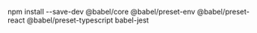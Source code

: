 npm install --save-dev @babel/core @babel/preset-env @babel/preset-react @babel/preset-typescript babel-jest